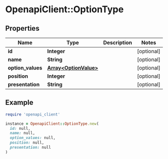 # OpenapiClient::OptionType

## Properties

| Name | Type | Description | Notes |
| ---- | ---- | ----------- | ----- |
| **id** | **Integer** |  | [optional] |
| **name** | **String** |  | [optional] |
| **option_values** | [**Array&lt;OptionValue&gt;**](OptionValue.md) |  | [optional] |
| **position** | **Integer** |  | [optional] |
| **presentation** | **String** |  | [optional] |

## Example

```ruby
require 'openapi_client'

instance = OpenapiClient::OptionType.new(
  id: null,
  name: null,
  option_values: null,
  position: null,
  presentation: null
)
```

